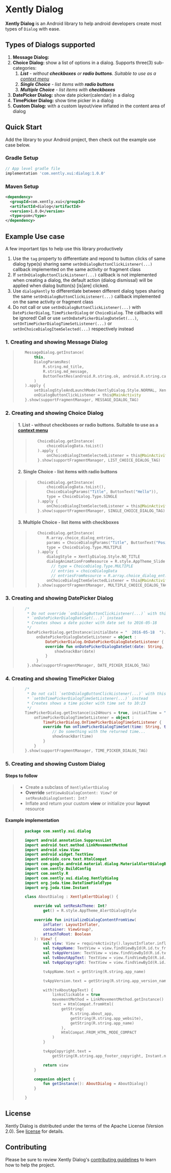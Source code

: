 # Xently Dialog

**Xently Dialog** is an Android library to help android developers create most types of `Dialog` with ease.

[url-android-context-menu]: https://developer.android.com/guide/topics/ui/menus#context-menu

## Types of Dialogs supported

1. **Message Dialog:**
2. **Choice Dialog:** show a list of options in a dialog. Supports three(3) sub-categories:
   1. _**_List_** - without **checkboxes** or **radio buttons**. Suitable to use as a [context menu][url-android-context-menu]_
   2. _**_Single Choice_** - list items with **radio buttons**_
   3. _**_Multiple Choice_** - list items with **checkboxes**_
3. **DatePicker Dialog:** show date picker(calendar) in a dialog
4. **TimePicker Dialog:** show time picker in a dialog
5. **Custom Dialog:** with a custom layout/view inflated in the content area of dialog

## Quick Start

Add the library to your Android project, then check out the example use case below.

### Gradle Setup

```gradle
// App level gradle file
implementation 'com.xently.xui:dialog:1.0.0'
```

### Maven Setup

```xml
<dependency>
  <groupId>com.xently.xui</groupId>
  <artifactId>dialog</artifactId>
  <version>1.0.0</version>
  <type>pom</type>
</dependency>
```

## Example Use case

A few important tips to help use this library productively

1. Use the `tag` property to differentiate and repond to button clicks of same dialog type(s) sharing same `setOnDialogButtonClickListener(...)` callback implemented on the same activity or fragment class
2. If `setOnDialogButtonClickListener(...)` callback is not implemented when creating a dialog, the default action (dialog dismissal) will be applied when dialog button(s) [is|are] clicked.
3. Use `dialogXently` to differentiate between different dialog types sharing the same `setOnDialogButtonClickListener(...)` callback implemented on the same activity or fragment class
4. Do not call or use `setOnDialogButtonClickListener(...)` with `DatePickerDialog`, `TimePickerDialog` or `ChoiceDialog`. The callbacks will be ignored! Call or use `setOnDatePickerDialogDateSet(...)`, `setOnTimePickerDialogTimeSetListener(...)` or `setOnChoiceDialogItemSelected(...)` respectively instead

### 1. Creating and showing Message Dialog

>```kotlin
>    MessageDialog.getInstance(
>        this,
>        DialogParamsRes(
>            R.string.md_title,
>            R.string.md_message,
>            ButtonTextRes(android.R.string.ok, android.R.string.cancel)
>        )
>    ).apply {
>        setDialogStyleAndLaunchMode(XentlyDialog.Style.NORMAL, XentlyDialog.LaunchMode.NORMAL)
>        onDialogButtonClickListener = this@MainActivity
>    }.show(supportFragmentManager, MESSAGE_DIALOG_TAG)
>```

### 2. Creating and showing Choice Dialog

> #### 1. List - without checkboxes or radio buttons. Suitable to use as a [context menu][url-android-context-menu]
>  
>   >```kotlin
>   >    ChoiceDialog.getInstance(
>   >        choiceDialogData.toList()
>   >    ).apply {
>   >        onChoiceDialogItemSelectedListener = this@MainActivity
>   >    }.show(supportFragmentManager, LIST_CHOICE_DIALOG_TAG)
>   >```
>
> #### 2. Single Choice - list items with radio buttons
>
>   >```kotlin
>   >    ChoiceDialog.getInstance(
>   >        choiceDialogData.toList(),
>   >        ChoiceDialogParams("Title", ButtonText("Hello")),
>   >        type = ChoiceDialog.Type.SINGLE
>   >    ).apply {
>   >        onChoiceDialogItemSelectedListener = this@MainActivity
>   >    }.show(supportFragmentManager, SINGLE_CHOICE_DIALOG_TAG)
>   >```
>
> #### 3. Multiple Choice - list items with checkboxes
>
>   >```kotlin
>   >    ChoiceDialog.getInstance(
>   >        R.array.choice_dialog_entries,
>   >        params = ChoiceDialogParams("Title", ButtonText("Positive111")),
>   >        type = ChoiceDialog.Type.MULTIPLE
>   >    ).apply {
>   >        dialogStyle = XentlyDialog.Style.NO_TITLE
>   >        dialogAnimationFromResource = R.style.AppTheme_Slide
>   >          // type = ChoiceDialog.Type.MULTIPLE
>   >          // entries = choiceDialogData
>   >          // entriesFromResource = R.array.choice_dialog_entries
>   >        onChoiceDialogItemSelectedListener = this@MainActivity
>   >    }.show(supportFragmentManager, MULTIPLE_CHOICE_DIALOG_TAG)
>   >```

### 3. Creating and showing DatePicker Dialog

>```kotlin
>    /*
>     * Do not override `onDialogButtonClickListener(...)` with this type of dialog use
>     * `onDatePickerDialogDateSet(...)` instead
>     * Creates shows a date picker with date set to 2016-05-18
>     */
>     DatePickerDialog.getInstance(initialDate = "  2016-05-18  ").apply {
>         onDatePickerDialogDateSetListener = object :
>             DatePickerDialog.OnDatePickerDialogDateSetListener {
>             override fun onDatePickerDialogDateSet(date: String, tag: String?) {
>                 showSnackBar(date)
>             }
>         }
>     }.show(supportFragmentManager, DATE_PICKER_DIALOG_TAG)
>```

### 4. Creating and showing TimePicker Dialog

>```kotlin
>    /*
>     * Do not call `setOnDialogButtonClickListener(...)` with this type of dialog use
>     * `setOnTimePickerDialogTimeSetListener(...)` instead
>     * Creates shows a time picker with time set to 10:23 
>     */
>    TimePickerDialog.getInstance(is24Hours = true, initialTime = "   10:23 ").apply {
>        onTimePickerDialogTimeSetListener = object :
>            TimePickerDialog.OnTimePickerDialogTimeSetListener {
>            override fun onTimePickerDialogTimeSet(time: String, tag: String?) {
>                // Do something with the returned time...
>                showSnackBar(time)
>            }
>        }
>    }.show(supportFragmentManager, TIME_PICKER_DIALOG_TAG)
>```

### 5. Creating and showing Custom Dialog

#### Steps to follow

> - Create a subclass of `XentlyAlertDialog`
> - **Override** `setViewAsDialogContent: View?` or `setResAsDialogContent: Int?`
> - Inflate and return your custom **view** or initialize your **layout** resource

#### Example implementation

>```kotlin
>    package com.xently.xui.dialog
>
>    import android.annotation.SuppressLint
>    import android.text.method.LinkMovementMethod
>    import android.view.View
>    import android.widget.TextView
>    import androidx.core.text.HtmlCompat
>    import com.google.android.material.dialog.MaterialAlertDialogBuilder
>    import com.xently.BuildConfig
>    import com.xently.R
>    import com.xently.xui.dialog.XentlyDialog
>    import org.joda.time.DateTimeFieldType
>    import org.joda.time.Instant
>
>    class AboutDialog : XentlyAlertDialog() {
>
>        override val setResAsTheme: Int?
>            get() = R.style.AppTheme_AlertDialogStyle
>
>        override fun initializeDialogContentFromView(
>            inflater: LayoutInflater,
>            container: ViewGroup?,
>            attachToRoot: Boolean
>        ): View? {
>            val view: View = requireActivity().layoutInflater.inflate(R.layout.fragment_about, null)
>            val tvAppName: TextView = view.findViewById(R.id.tv_fragment_about_app_name)
>            val tvAppVersion: TextView = view.findViewById(R.id.tv_fragment_about_app_version_name)
>            val tvAboutAppText: TextView = view.findViewById(R.id.tv_fragment_about_text)
>            val tvAppCopyright: TextView = view.findViewById(R.id.tv_fragment_about_copyright)
>
>            tvAppName.text = getString(R.string.app_name)
>
>            tvAppVersion.text = getString(R.string.app_version_name, BuildConfig.VERSION_NAME)
>
>            with(tvAboutAppText) {
>                linksClickable = true
>                movementMethod = LinkMovementMethod.getInstance()
>                text = HtmlCompat.fromHtml(
>                    getString(
>                        R.string.about_app,
>                        getString(R.string.app_website),
>                        getString(R.string.app_name)
>                    ),
>                    HtmlCompat.FROM_HTML_MODE_COMPACT
>                )
>            }
>
>            tvAppCopyright.text =
>                getString(R.string.app_footer_copyright, Instant.now()[DateTimeFieldType.year()])
>
>            return view
>        }
>
>        companion object {
>            fun getInstance(): AboutDialog = AboutDialog()
>        }
>
>    }
>```

## License

Xently Dialog is distributed under the terms of the Apache License (Version 2.0). See [license](LICENSE) for details.

## Contributing

Please be sure to review Xently Dialog's [contributing guidelines](CONTRIBUTING.md) to learn how to help the project.
